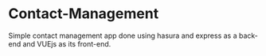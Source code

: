 # Contact-Management
Simple contact management app done using hasura and express as a back-end and VUEjs as its front-end.
